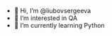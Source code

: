 - 👋 Hi, I’m @liubovsergeeva
- 👀 I’m interested in QA
- 🌱 I’m currently learning Python



<!---
liubovsergeevawp1/liubovsergeevawp1 is a ✨ special ✨ repository because its `README.md` (this file) appears on your GitHub profile.
You can click the Preview link to take a look at your changes.
--->
